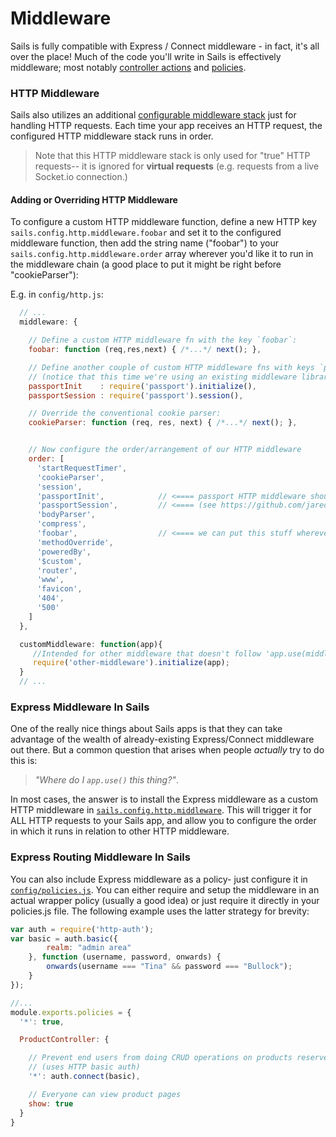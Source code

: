 # Middleware

Sails is fully compatible with Express / Connect middleware - in fact, it's all over the place!  Much of the code you'll write in Sails is effectively middleware; most notably [controller actions](http://sailsjs.org/documentation/concepts/Controllers?q=actions) and [policies](http://sailsjs.org/documentation/concepts/Policies).


### HTTP Middleware

Sails also utilizes an additional [configurable middleware stack](http://sailsjs.org/documentation/concepts/Middleware#adding-or-overriding-http-middleware) just for handling HTTP requests.  Each time your app receives an HTTP request, the configured HTTP middleware stack runs in order.

> Note that this HTTP middleware stack is only used for "true" HTTP requests-- it is ignored for **virtual requests** (e.g. requests from a live Socket.io connection.)



#### Adding or Overriding HTTP Middleware

To configure a custom HTTP middleware function, define a new HTTP key `sails.config.http.middleware.foobar` and set it to the configured middleware function, then add the string name ("foobar") to your `sails.config.http.middleware.order` array wherever you'd like it to run in the middleware chain (a good place to put it might be right before "cookieParser"):

E.g. in `config/http.js`:

```js
  // ...
  middleware: {

    // Define a custom HTTP middleware fn with the key `foobar`:
    foobar: function (req,res,next) { /*...*/ next(); },

    // Define another couple of custom HTTP middleware fns with keys `passportInit` and `passportSession`
    // (notice that this time we're using an existing middleware library from npm)
    passportInit    : require('passport').initialize(),
    passportSession : require('passport').session(),

    // Override the conventional cookie parser:
    cookieParser: function (req, res, next) { /*...*/ next(); },


    // Now configure the order/arrangement of our HTTP middleware
    order: [
      'startRequestTimer',
      'cookieParser',
      'session',
      'passportInit',            // <==== passport HTTP middleware should run after "session"
      'passportSession',         // <==== (see https://github.com/jaredhanson/passport#middleware)
      'bodyParser',
      'compress',
      'foobar',                  // <==== we can put this stuff wherever we want
      'methodOverride',
      'poweredBy',
      '$custom',
      'router',
      'www',
      'favicon',
      '404',
      '500'
    ]
  },

  customMiddleware: function(app){
     //Intended for other middleware that doesn't follow 'app.use(middleware)' convention
     require('other-middleware').initialize(app);
  }
  // ...
```


### Express Middleware In Sails

One of the really nice things about Sails apps is that they can take advantage of the wealth of already-existing Express/Connect middleware out there.  But a common question that arises when people _actually_ try to do this is:

> _"Where do I `app.use()` this thing?"_.

In most cases, the answer is to install the Express middleware as a custom HTTP middleware in [`sails.config.http.middleware`](http://sailsjs.org/documentation/reference/sails.config/sails.config.http.html).  This will trigger it for ALL HTTP requests to your Sails app, and allow you to configure the order in which it runs in relation to other HTTP middleware.

### Express Routing Middleware In Sails

You can also include Express middleware as a policy- just configure it in [`config/policies.js`](http://sailsjs.org/documentation/reference/sails.config/sails.config.policies.html).  You can either require and setup the middleware in an actual wrapper policy (usually a good idea) or just require it directly in your policies.js file.  The following example uses the latter strategy for brevity:

```js
var auth = require('http-auth');
var basic = auth.basic({
        realm: "admin area"
    }, function (username, password, onwards) {
        onwards(username === "Tina" && password === "Bullock");
    }
});

//...
module.exports.policies = {
  '*': true,

  ProductController: {

    // Prevent end users from doing CRUD operations on products reserved for admins
    // (uses HTTP basic auth)
    '*': auth.connect(basic),

    // Everyone can view product pages
    show: true
  }
}
```



<!--

  TODO:

### Advanced Express Middleware In Sails

You can actually do this in a few different ways, depending on your needs.



Generally, the following best-practices apply:

If you want a middleware function

+ If you want a piece of middleware to run only when your app's explicit or blueprint routes are matched, you should include it as a policy.
+ this will run passport for all incoming http requests, including images, css, etc.

If you want a middleware function to run for all you should include it at the top of your `config/routes.js` as a wildcard route.  for your controller (both HTTP and virtual) requests
-->






<docmeta name="displayName" value="Middleware">
